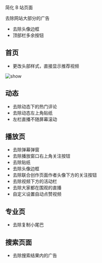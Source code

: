 简化 B 站页面

去除网站大部分的广告

- 去除头像边框
- 顶部栏多余按钮

## 首页

-   更改头部样式，直接显示推荐视频

![show](https://s11.ax1x.com/2024/01/29/pFubMV0.png)

## 动态

-   去除动态下的热门评论
-   去除动态左上角贴纸
-   左栏直播不随屏幕滚动

## 播放页

-   去除弹幕弹窗
-   去除播放窗口右上角关注按钮
-   去除贴纸
-   去除头像边框
-   去除联合创作页面作者头像下方的关注按钮
-   去除视频下方的活动栏
-   去除大家都在围观的直播
-   自定义设置自动点赞视频

## 专业页

-   去除复制小尾巴

## 搜索页面

-   去除搜索结果内的广告

